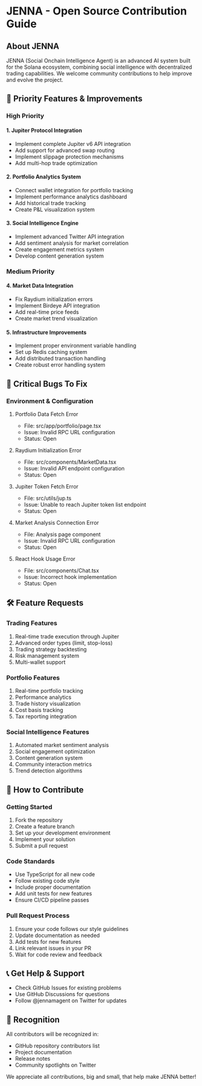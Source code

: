 # JENNA - Open Source Contribution Guide

## About JENNA
JENNA (Social Onchain Intelligence Agent) is an advanced AI system built for the Solana ecosystem, combining social intelligence with decentralized trading capabilities. We welcome community contributions to help improve and evolve the project.

## 🎯 Priority Features & Improvements

### High Priority

#### 1. Jupiter Protocol Integration
- Implement complete Jupiter v6 API integration
- Add support for advanced swap routing
- Implement slippage protection mechanisms
- Add multi-hop trade optimization

#### 2. Portfolio Analytics System
- Connect wallet integration for portfolio tracking
- Implement performance analytics dashboard
- Add historical trade tracking
- Create P&L visualization system

#### 3. Social Intelligence Engine
- Implement advanced Twitter API integration
- Add sentiment analysis for market correlation
- Create engagement metrics system
- Develop content generation system

### Medium Priority

#### 4. Market Data Integration
- Fix Raydium initialization errors
- Implement Birdeye API integration
- Add real-time price feeds
- Create market trend visualization

#### 5. Infrastructure Improvements
- Implement proper environment variable handling
- Set up Redis caching system
- Add distributed transaction handling
- Create robust error handling system

## 🐛 Critical Bugs To Fix

### Environment & Configuration
1. Portfolio Data Fetch Error
   - File: src/app/portfolio/page.tsx
   - Issue: Invalid RPC URL configuration
   - Status: Open

2. Raydium Initialization Error
   - File: src/components/MarketData.tsx
   - Issue: Invalid API endpoint configuration
   - Status: Open

3. Jupiter Token Fetch Error
   - File: src/utils/jup.ts
   - Issue: Unable to reach Jupiter token list endpoint
   - Status: Open

4. Market Analysis Connection Error
   - File: Analysis page component
   - Issue: Invalid RPC URL configuration
   - Status: Open

5. React Hook Usage Error
   - File: src/components/Chat.tsx
   - Issue: Incorrect hook implementation
   - Status: Open

## 🛠️ Feature Requests

### Trading Features
1. Real-time trade execution through Jupiter
2. Advanced order types (limit, stop-loss)
3. Trading strategy backtesting
4. Risk management system
5. Multi-wallet support

### Portfolio Features
1. Real-time portfolio tracking
2. Performance analytics
3. Trade history visualization
4. Cost basis tracking
5. Tax reporting integration

### Social Intelligence Features
1. Automated market sentiment analysis
2. Social engagement optimization
3. Content generation system
4. Community interaction metrics
5. Trend detection algorithms

## 📝 How to Contribute

### Getting Started
1. Fork the repository
2. Create a feature branch
3. Set up your development environment
4. Implement your solution
5. Submit a pull request


### Code Standards
- Use TypeScript for all new code
- Follow existing code style
- Include proper documentation
- Add unit tests for new features
- Ensure CI/CD pipeline passes

### Pull Request Process
1. Ensure your code follows our style guidelines
2. Update documentation as needed
3. Add tests for new features
4. Link relevant issues in your PR
5. Wait for code review and feedback

## 📞 Get Help & Support
- Check GitHub Issues for existing problems
- Use GitHub Discussions for questions
- Follow @jennamagent on Twitter for updates

## 👥 Recognition
All contributors will be recognized in:
- GitHub repository contributors list
- Project documentation
- Release notes
- Community spotlights on Twitter

We appreciate all contributions, big and small, that help make JENNA better!